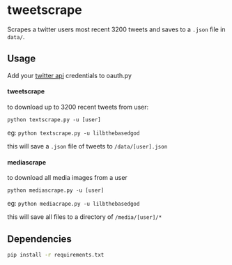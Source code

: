 # tweetscrape

Scrapes a twitter users most recent 3200 tweets and saves to a `.json` file in `data/`. 

## Usage

Add your [twitter api](https://apps.twitter.com/) credentials to oauth.py

#### tweetscrape

to download up to 3200 recent tweets from user: 

`python textscrape.py -u [user]`

eg: `python textscrape.py -u lilbthebasedgod`

this will save a `.json` file of tweets to `/data/[user].json`

#### mediascrape

to download all media images from a user 

`python mediascrape.py -u [user]`

eg: `python mediacrape.py -u lilbthebasedgod`

this will save all files to a directory of `/media/[user]/*`

## Dependencies

```bash
pip install -r requirements.txt
```
